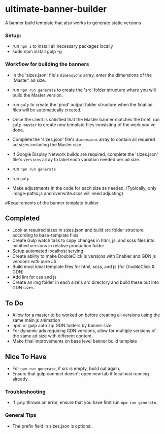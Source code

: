 # ultimate-banner-builder
A banner build template that also works to generate static versions

### Setup:
- run `npm i` to install all necessary packages locally
- sudo npm install gulp -g

### Workflow for building the banners
- In the 'sizes.json' file's `dimensions` array, enter the dimensions of the 'Master' ad size. 
- run `npm run generate` to create the 'src' folder structure where you will build the Master version.
- run `gulp` to create the 'prod' output folder structure when the final ad files will be automatically created.
- Once the client is satisfied that the Master banner matches the brief, run `gulp master` to create new template files consisting of the work you've done.

- Complete the 'sizes.json' file's `dimensions` array to contain all required ad sizes including the Master size. 
- If Google Display Network builds are required, complete the 'sizes.json' file's `versions` array to label each variation needed per ad size. 
- run `npm run generate`
- run `gulp`
- Make adjustments in the code for each size as needed. (Typically, only image-paths.js and overwrite.scss will need adjusting)


#Requirements of the banner template builder
## Completed
- Look at required sizes in sizes.json and build src folder structure according to base-template files
- Create Gulp watch task to copy changes in html, js, and scss files into minified versions in relative production folder
- Setup automated localhost serving
- Create ability to make DoubleClick js versions with Enabler and GDN js versions with pure JS
- Build most ideal template files for html, scss, and js (for DoubleClick & GDN)
- Add lint for css and js
- Create an img folder in each size's src directory and build these out into GDN sizes

## To Do
- Allow for a master to be worked on before creating all versions using the same main.js animation
- npm or gulp auto zip GDN folders by banner size
- For dynamic ads requiring GDN versions, allow for multiple versions of the same ad size with different content.
- Make final improvements on base level banner build template

## Nice To Have
- For `npm run generate`, if src is empty, build out again. 
- Ensure that gulp connect doesn't open new tab if localhost running already.

### Troubleshooting
- If `gulp` throws an error, ensure that you have first run `npm run generate`.

### General Tips
- The prefix field in sizes.json is optional.